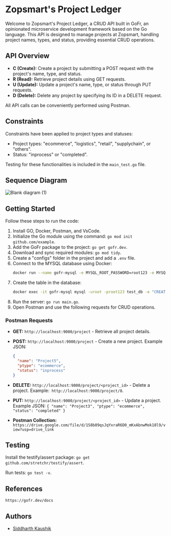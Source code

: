 # Zopsmart's Project Ledger

Welcome to Zopsmart's Project Ledger, a CRUD API built in GoFr, an opinionated microservice development framework based on the Go language. This API is designed to manage projects at Zopsmart, handling project names, types, and status, providing essential CRUD operations.

## API Overview

- **C (Create):** Create a project by submitting a POST request with the project's name, type, and status.
- **R (Read):** Retrieve project details using GET requests.
- **U (Update):** Update a project's name, type, or status through PUT requests.
- **D (Delete):** Delete any project by specifying its ID in a DELETE request.

All API calls can be conveniently performed using Postman.

## Constraints

Constraints have been applied to project types and statuses:

- Project types: "ecommerce", "logistics", "retail", "supplychain", or "others".
- Status: "inprocess" or "completed".

Testing for these functionalities is included in the `main_test.go` file.

## Sequence Diagram
![Blank diagram (1)](https://github.com/SID-KAUSHIK09/Project_Ledger/assets/108971849/e3cca5b4-7b11-40e6-b18f-37adc282bef7)


## Getting Started

Follow these steps to run the code:

1. Install GO, Docker, Postman, and VsCode.
2. Initialize the Go module using the command: `go mod init github.com/example`.
3. Add the GoFr package to the project: `go get gofr.dev`.
4. Download and sync required modules: `go mod tidy`.
5. Create a "configs" folder in the project and add a `.env` file.
6. Connect to the MYSQL database using Docker:
    ```bash
    docker run --name gofr-mysql -e MYSQL_ROOT_PASSWORD=root123 -e MYSQL_DATABASE=test_db -p 3306:3306 -d mysql:8.0.30
    ```
7. Create the table in the database:
    ```bash
    docker exec -it gofr-mysql mysql -uroot -proot123 test_db -e "CREATE TABLE projects (id INT AUTO_INCREMENT PRIMARY KEY, name VARCHAR(255) NOT NULL, ptype VARCHAR(255) NOT NULL, status VARCHAR(255) NOT NULL);"
    ```
8. Run the server: `go run main.go`.
9. Open Postman and use the following requests for CRUD operations.

### Postman Requests

- **GET:** `http://localhost:9000/project` - Retrieve all project details.
  
- **POST:** `http://localhost:9000/project` - Create a new project. Example JSON:
  ```json
  {
    "name": "Project5",
    "ptype": "ecommerce",
    "status": "inprocess"
  }
  
- **DELETE:** `http://localhost:9000/project/<project_id>` - Delete a project.
Example:` http://localhost:9000/project/8`.

- **PUT:** `http://localhost:9000/project/<project_id>` - Update a project.
Example JSON:
`{
  "name": "Project3",
  "ptype": "ecommerce",
  "status": "completed"
}`

- **Postman Collection:** `https://drive.google.com/file/d/1S8b89qsJqYxraR6D0_mKxAbnwMok18l9/view?usp=drive_link`

## Testing
Install the testify/assert package: `go get github.com/stretchr/testify/assert`.

Run tests: `go test -v`.

## References
`https://gofr.dev/docs`

## Authors

- [Siddharth Kaushik](https://github.com/SID-KAUSHIK09)

